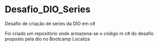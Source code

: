 # Desafio_DIO_Series
Desafio de criação de series da DIO em c#

Foi criado um repositório onde armazena-se o código m c# do desafio proposto pela dio no Bootcamp Localiza
